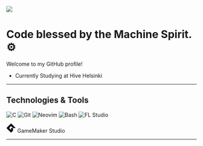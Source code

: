 [![](https://visitcount.itsvg.in/api?id=jpelline&icon=0&color=0)](https://visitcount.itsvg.in)

#  Code blessed by the Machine Spirit. ⚙

Welcome to my GitHub profile!

- Currently Studying at Hive Helsinki

---

## Technologies & Tools

![C](https://img.shields.io/badge/-C-00599C?style=flat-square&logo=c)
![Git](https://img.shields.io/badge/-Git-F05032?style=flat-square&logo=git)
![Neovim](https://img.shields.io/badge/Neovim-57A143?style=flat-square&logo=neovim&logoColor=white)
![Bash](https://img.shields.io/badge/Bash-121011?style=flat-square&logo=gnu-bash&logoColor=white)
![FL Studio](https://img.shields.io/badge/FL%20Studio-F28D20?style=flat-square&logo=fl-studio&logoColor=white)

<img src="https://raw.githubusercontent.com/github/explore/main/topics/gamemaker/gamemaker.png" alt="GameMaker" height="25"/> GameMaker Studio




---
